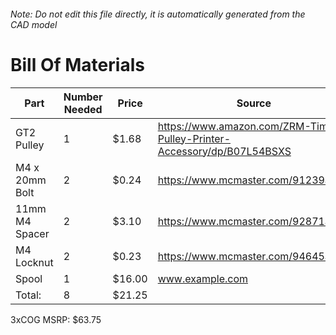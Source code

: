 ###### Note: Do not edit this file directly, it is automatically generated from the CAD model 
# Bill Of Materials 
 |Part|Number Needed|Price|Source| 
 |----|----------|-----|-----|
|GT2 Pulley|1|$1.68|https://www.amazon.com/ZRM-Timing-Pulley-Printer-Accessory/dp/B07L54BSXS|
|M4 x 20mm Bolt|2|$0.24|https://www.mcmaster.com/91239a152|
|11mm M4 Spacer|2|$3.10|https://www.mcmaster.com/92871a311|
|M4 Locknut|2|$0.23|https://www.mcmaster.com/94645a101|
|Spool|1|$16.00|www.example.com|
|Total: |8|$21.25| |

 3xCOG MSRP: $63.75